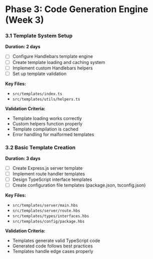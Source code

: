 # Phase 3: Code Generation Engine (Week 3)

### 3.1 Template System Setup
**Duration: 2 days**

- [ ] Configure Handlebars template engine
- [ ] Create template loading and caching system
- [ ] Implement custom Handlebars helpers
- [ ] Set up template validation

**Key Files:**
- `src/templates/index.ts`
- `src/templates/utils/helpers.ts`

**Validation Criteria:**
- Template loading works correctly
- Custom helpers function properly
- Template compilation is cached
- Error handling for malformed templates

### 3.2 Basic Template Creation
**Duration: 3 days**

- [ ] Create Express.js server template
- [ ] Implement route handler templates
- [ ] Design TypeScript interface templates
- [ ] Create configuration file templates (package.json, tsconfig.json)

**Key Files:**
- `src/templates/server/main.hbs`
- `src/templates/server/route.hbs`
- `src/templates/types/interfaces.hbs`
- `src/templates/config/package.hbs`

**Validation Criteria:**
- Templates generate valid TypeScript code
- Generated code follows best practices
- Templates handle edge cases properly
